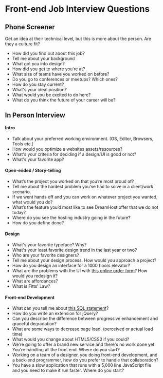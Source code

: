 Front-end Job Interview Questions
===================

## Phone Screener
Get an idea at their technical level, but this is more about the person. Are they a culture fit?

* How did you find out about this job?
* Tell me about your background
* What got you into design?
* How did you get to where you're at?
* What size of teams have you worked on before?
* Do you go to conferences or meetups? Which ones?
* How do you stay current?
* What's your ideal position?
* What would you be excited to do here?
* What do you think the future of your career will be?

## In Person Interview
#### Intro
* Talk about your preferred working environment. (OS, Editor, Browsers, Tools etc.)
* How would you optimize a websites assets/resources?
* What's your criteria for deciding if a design/UI is good or not?
* What's your favorite app?


#### Open-ended / Story-telling
* What’s the project you worked on that you’re most proud of?
* Tell me about the hardest problem you've had to solve in a client/work scenario.
* If we went hands off and you can work on whatever project you wanted, what would you do?
* What’s the feature you’d most like to see DreamHost offer that we do not today?
* Where do you see the hosting industry going in the future?
* How do you define done?


#### Design
* What's your favorite typeface? Why?
* What's your least favorite design trend in the last year or two?
* Who are your favorite designers?
* Tell me about your design process. How would you approach a project?
* How do you design an interface for a 1000 floors elevator?
* What are the problems with the UI with [this online order form](example-sandwich.html)? How would you redesign it?
* What are affordances?
* What is Fitts' Law?


#### Front-end Development
* What can you tell me about [this SQL statement](example-sql.html)?
* How do you write an extension for jQuery?
* Can you describe the difference between progressive enhancement and graceful degradation?
* What are some ways to decrease page load. (perceived or actual load time)
* What would you change about HTML5/CSS3 if you could?
* We're going to offer a brand new service and there's no work done yet. You're handling all the front end. Where do you start?
* Working on a team of a designer, you doing front-end development, and a back-end programmer, how do you prefer to handle that collaboration?
* You have a slow application that runs with a 5,000 line JavaScript file and you need to make it run faster. Where do you start?
